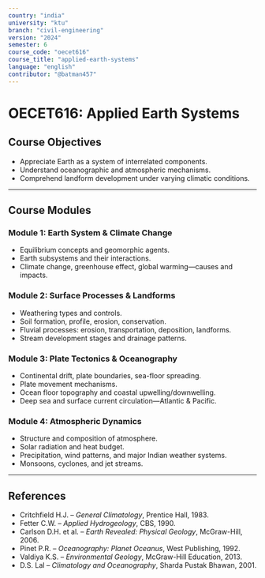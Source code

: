 ```yaml
---
country: "india"
university: "ktu"
branch: "civil-engineering"
version: "2024"
semester: 6
course_code: "oecet616"
course_title: "applied-earth-systems"
language: "english"
contributor: "@batman457"
---
```


# OECET616: Applied Earth Systems

## Course Objectives

- Appreciate Earth as a system of interrelated components.
- Understand oceanographic and atmospheric mechanisms.
- Comprehend landform development under varying climatic conditions.

---

## Course Modules

### Module 1: Earth System & Climate Change
- Equilibrium concepts and geomorphic agents.
- Earth subsystems and their interactions.
- Climate change, greenhouse effect, global warming—causes and impacts.

### Module 2: Surface Processes & Landforms
- Weathering types and controls.
- Soil formation, profile, erosion, conservation.
- Fluvial processes: erosion, transportation, deposition, landforms.
- Stream development stages and drainage patterns.

### Module 3: Plate Tectonics & Oceanography
- Continental drift, plate boundaries, sea-floor spreading.
- Plate movement mechanisms.
- Ocean floor topography and coastal upwelling/downwelling.
- Deep sea and surface current circulation—Atlantic & Pacific.

### Module 4: Atmospheric Dynamics
- Structure and composition of atmosphere.
- Solar radiation and heat budget.
- Precipitation, wind patterns, and major Indian weather systems.
- Monsoons, cyclones, and jet streams.

---

## References

- Critchfield H.J. – *General Climatology*, Prentice Hall, 1983.
- Fetter C.W. – *Applied Hydrogeology*, CBS, 1990.
- Carlson D.H. et al. – *Earth Revealed: Physical Geology*, McGraw-Hill, 2006.
- Pinet P.R. – *Oceanography: Planet Oceanus*, West Publishing, 1992.
- Valdiya K.S. – *Environmental Geology*, McGraw-Hill Education, 2013.
- D.S. Lal – *Climatology and Oceanography*, Sharda Pustak Bhawan, 2001.
